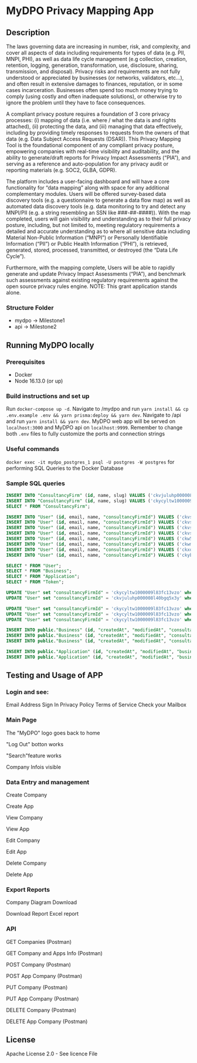 # MyDPO Privacy Mapping App

## Description

The laws governing data are increasing in number, risk, and complexity, and cover all aspects of data including requirements for types of data (e.g. PII, MNPI, PHI), as well as data life cycle management (e.g collection, creation, retention, logging, generation, transformation, use, disclosure, sharing, transmission, and disposal).  Privacy risks and requirements are not fully understood or appreciated by businesses (or networks, validators, etc...), and often result in extensive damages to finances, reputation, or in some cases incarceration.  Businesses often spend too much money trying to comply (using costly and often inadequate solutions), or otherwise try to ignore the problem until they have to face consequences.   

A compliant privacy posture requires a foundation of 3 core privacy processes:  (i) mapping of data (i.e. where / what the data is and rights attached), (ii) protecting the data, and (iii) managing that data effectively, including by providing timely responses to requests from the owners of that data (e.g. Data Subject Access Requests (DSAR)).   This Privacy Mapping Tool is the foundational component of any compliant privacy posture, empowering companies with real-time visibility and auditability, and the ability to  generate/draft reports for Privacy Impact Assessments (“PIA”), and serving as a reference and auto-population for any privacy audit or reporting materials (e.g. SOC2, GLBA, GDPR).  

The platform includes a user-facing dashboard and will have a core functionality for “data mapping” along with space for any additional complementary modules.   Users will be offered survey-based data discovery tools (e.g. a questionnaire to generate a data flow map) as well as automated data discovery tools (e.g. data monitoring to try and detect any MNPI/PII (e.g. a string resembling an SSN like ###-##-####)).  With the map completed, users will gain visibility and understanding as to their full privacy posture, including, but not limited to, meeting regulatory requirements a detailed and accurate understanding as to where all sensitive data including Material Non-Public Information (“MNPI”) or Personally Identifiable Information (“PII”) or Public Health Information (“PHI”), is retrieved, generated, stored, processed, transmitted, or destroyed (the “Data Life Cycle”).  

Furthermore, with the mapping complete, Users will be able to rapidly generate and update Privacy Impact Assessments (“PIA”), and benchmark such assessments against existing regulatory requirements against the open source privacy rules engine. NOTE: This grant application stands alone.  

### Structure Folder
- mydpo -> Milestone1
- api   -> Milestone2

## Running MyDPO locally
### Prerequisites
- Docker
- Node 16.13.0 (or up)

### Build instructions and set up
Run `docker-compose up -d`.
Navigate to /mydpo and run `yarn install && cp .env.example .env && yarn prisma:deploy && yarn dev`.
Navigate to /api and run `yarn install && yarn dev`. MyDPO web app will be served on `localhost:3000` and MyDPO api on `localhost:9999`. Remember to change both `.env` files to fully customize the ports and connection strings

### Useful commands

`docker exec -it mydpo_postgres_1 psql -U postgres -W postgres` for performing SQL Queries to the Docker Database

### Sample SQL queries

```SQL
INSERT INTO "ConsultancyFirm" (id, name, slug) VALUES ('ckvjuluhp000008l40bgq5x3y', 'MyDPO', 'MyDPO-ckvjuluhp000008l40bgq5x3y');
INSERT INTO "ConsultancyFirm" (id, name, slug) VALUES ('ckycyltw1000009l83fc13vzo', 'Kreitech', 'KREITECH-ckycyltw1000009l83fc13vzo');
SELECT * FROM "ConsultancyFirm";

INSERT INTO "User" (id, email, name, "consultancyFirmId") VALUES ('ckvsahypo000008l990jp8f8z', 'jmorello@kreitech.com.uy', 'Juano Morello', 'ckvjuluhp000008l40bgq5x3y');
INSERT INTO "User" (id, email, name, "consultancyFirmId") VALUES ('ckvsai3sw000108l98xxd9n8o', 'tnieves@kreitech.com.uy', 'Taty Nieves', 'ckvjuluhp000008l40bgq5x3y');
INSERT INTO "User" (id, email, name, "consultancyFirmId") VALUES ('ckvs6nckw0290vvodruzcvhlv', 'cdemarco@kreitech.com.uy', 'Caro De Marco', 'ckvjuluhp000008l40bgq5x3y');
INSERT INTO "User" (id, email, name, "consultancyFirmId") VALUES ('ckvsc9bmw000009jzenrfb7ab', 'amalaquina@kreitech.com.uy', 'Antonio Malaquina', 'ckvjuluhp000008l40bgq5x3y');
INSERT INTO "User" (id, email, name, "consultancyFirmId") VALUES ('ckw535cfv000209ia9k08e24m', 'rquesada@kreitech.com.uy', 'El Rodras', 'ckvjuluhp000008l40bgq5x3y');
INSERT INTO "User" (id, email, name, "consultancyFirmId") VALUES ('ckwme0hv0000209jqdefr7gyq', 'corquera@kreitech.com.uy', 'Cami Lou', 'ckvjuluhp000008l40bgq5x3y');
INSERT INTO "User" (id, email, name, "consultancyFirmId") VALUES ('ckxq6r7fh000108li852e7f8v', 'fdasilveira@kreitech.com.uy', 'Fran Tester', 'ckvjuluhp000008l40bgq5x3y');
INSERT INTO "User" (id, email, name, "consultancyFirmId") VALUES ('ckybwqydr000009l1dbmp6rfv', 'paul.mcculloch@mydpo.us', 'Paul McCulloch', 'ckvjuluhp000008l40bgq5x3y');

SELECT * FROM "User";
SELECT * FROM "Business";
SELECT * FROM "Application";
SELECT * FROM "Token";

UPDATE "User" set "consultancyFirmId" = 'ckycyltw1000009l83fc13vzo' where "consultancyFirmId" = 'ckvjuluhp000008l40bgq5x3y'; -- new
UPDATE "User" set "consultancyFirmId" = 'ckvjuluhp000008l40bgq5x3y' where "consultancyFirmId" = 'ckycyltw1000009l83fc13vzo'; -- old

UPDATE "User" set "consultancyFirmId" = 'ckycyltw1000009l83fc13vzo' where "id" = 'ckxq6r7fh000108li852e7f8v';
UPDATE "User" set "consultancyFirmId" = 'ckycyltw1000009l83fc13vzo' where "id" = 'ckvs6nckw0290vvodruzcvhlv';
UPDATE "User" set "consultancyFirmId" = 'ckycyltw1000009l83fc13vzo' where "id" = 'ckvsahypo000008l990jp8f8z';

INSERT INTO public."Business" (id, "createdAt", "modifiedAt", "consultancyFirmId", "businessContactEmail", "businessContactName", "businessContactPhone", "businessContactPosition", "companyAddress", "companyEmail", "companyName", "companyPhone", "technicalContactEmail", "technicalContactName", "technicalContactPhone", "technicalContactPosition") VALUES ('ckvrj0w120106hxodcemu00d8', '2021-11-09 03:21:15.302', '2021-11-09 03:21:15.302', 'ckvjuluhp000008l40bgq5x3y', 'marcelo@kreitech.io', 'Marcelo', 123789456, 'Manager', 'some address 123', 'info@kreitech.io', 'Kreitech LLC', 123456789, 'antonio@kreitech.io', 'Antonio', 987654321, 'CTO');
INSERT INTO public."Business" (id, "createdAt", "modifiedAt", "consultancyFirmId", "businessContactEmail", "businessContactName", "businessContactPhone", "businessContactPosition", "companyAddress", "companyEmail", "companyName", "companyPhone", "technicalContactEmail", "technicalContactName", "technicalContactPhone", "technicalContactPosition") VALUES ('ckvs6poq50323vvod3cyqldqw', '2021-11-09 14:24:23.405', '2021-11-09 14:24:23.405', 'ckvjuluhp000008l40bgq5x3y', 'fafafa@oino.us', 'fafafa', 123123, 'CEO', 'some address 123', 'info@oino.us', 'OINO LLC', 123456, 'dadada@oino.us', 'dadada', 321321, 'CTO');
INSERT INTO public."Business" (id, "createdAt", "modifiedAt", "consultancyFirmId", "businessContactEmail", "businessContactName", "businessContactPhone", "businessContactPosition", "companyAddress", "companyEmail", "companyName", "companyPhone", "technicalContactEmail", "technicalContactName", "technicalContactPhone", "technicalContactPosition") VALUES ('ckvs6qr160361vvod0bvcanl8', '2021-11-09 14:25:13.050', '2021-11-09 14:25:13.050', 'ckvjuluhp000008l40bgq5x3y', 'lalala@fake.com', 'lalala', 2132122, 'CEO', 'asdsad 123', 'asda@fake.com', 'Fake LLC', 123123, 'vavava@fake.com', 'vavava', 32112311, 'CTO');

INSERT INTO public."Application" (id, "createdAt", "modifiedAt", "businessId", "applicableRegulations", "applicationDRRegionStored", "applicationHostingEntity", "applicationHostingManagement", "applicationHostingType", "applicationId", "applicationName", "applicationOwner", "applicationRegionStored", "applicationType", comments, "connectionType", "dataRetentionReq", description, "encryptedDataTransfer", "hasDRHosting", "hasNameAndInitials", "technologyOwner", "hasAge", "hasBillingHistory", "hasBiometricData", "hasBirthdate", "hasCivilJusticeInfo", "hasCriminalInfo", "hasDriversLicenceNumber", "hasEmailAddress", "hasEthnicOrigin", "hasFinancialInfo", "hasGender", "hasHealthInfo", "hasHomeAddress", "hasHouseholdInfo", "hasIdNumbers", "hasLocation", "hasMaritalStatus", "hasMedicalInfo", "hasMinorInfo", "hasMobileNumber", "hasNationality", "hasPhysicalCharacteristics", "hasReligiousPhilosophicalPoliticalBeliefs", "hasSexualBehaviour", "hasSocialMedia", "hasStudentInfo", "hasTelephoneNumber", "hasTradeUnionMembership", "hasUniqueDeviceId", modules) VALUES ('ckvrkwbr40020vvodaqftfvf8', '2021-11-09 04:13:41.632', '2021-11-09 04:13:41.632', 'ckvrj0w120106hxodcemu00d8', '{Three,One}', 'SA', 'AWS', '', 'One', null, 'Testeros', 'juano', 'SA', 'Two', '', 'filetransfer', '1 year', 'Testeros description', false, true, true, 'juano', false, false, false, false, false, false, false, false, false, false, false, false, false, false, false, false, false, true, false, false, false, false, false, false, true, false, false, false, false, '{Two}');
INSERT INTO public."Application" (id, "createdAt", "modifiedAt", "businessId", "applicableRegulations", "applicationDRRegionStored", "applicationHostingEntity", "applicationHostingManagement", "applicationHostingType", "applicationId", "applicationName", "applicationOwner", "applicationRegionStored", "applicationType", comments, "connectionType", "dataRetentionReq", description, "encryptedDataTransfer", "hasDRHosting", "hasNameAndInitials", "technologyOwner", "hasAge", "hasBillingHistory", "hasBiometricData", "hasBirthdate", "hasCivilJusticeInfo", "hasCriminalInfo", "hasDriversLicenceNumber", "hasEmailAddress", "hasEthnicOrigin", "hasFinancialInfo", "hasGender", "hasHealthInfo", "hasHomeAddress", "hasHouseholdInfo", "hasIdNumbers", "hasLocation", "hasMaritalStatus", "hasMedicalInfo", "hasMinorInfo", "hasMobileNumber", "hasNationality", "hasPhysicalCharacteristics", "hasReligiousPhilosophicalPoliticalBeliefs", "hasSexualBehaviour", "hasSocialMedia", "hasStudentInfo", "hasTelephoneNumber", "hasTradeUnionMembership", "hasUniqueDeviceId", modules) VALUES ('ckvs6nckw0290vvodruzcvhlv', '2021-11-09 14:22:34.352', '2021-11-09 14:22:34.352', 'ckvrj0w120106hxodcemu00d8', '{Three,One}', 'NA', 'AWS', '', 'One', null, 'Slack', 'juano', 'SA', 'One', '', 'filetransfer', '3 years', 'chat app', true, true, true, 'juano', false, false, false, false, false, false, false, true, false, true, true, false, false, true, false, false, false, true, false, false, false, false, false, false, false, false, false, false, true, '{Two}');
```
## Testing and Usage of APP

### Login	and see:	
Email Address
Sign In
Privacy Policy
Terms of Service
Check your Mailbox


### Main Page		

The "MyDPO" logo goes back to home

"Log Out"	botton works

"Search"feature works

Company Infois visible

### Data Entry and management

Create Company	

Create App		

View Company	

View App		

Edit Company	

Edit App		

Delete Company		

Delete App		

### Export Reports

Company Diagram	Download

Download Report	Excel report

### API
GET Companies (Postman)		

GET Company and Apps Info (Postman)		

POST Company (Postman)		

POST App Company (Postman)	

PUT Company (Postman)		

PUT App Company (Postman)		

DELETE Company (Postman)	

DELETE App Company (Postman)		


## License 

Apache License 2.0 - See licence File

